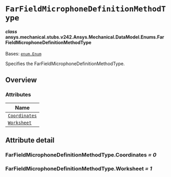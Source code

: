 # `FarFieldMicrophoneDefinitionMethodType`



#### *class* ansys.mechanical.stubs.v242.Ansys.Mechanical.DataModel.Enums.FarFieldMicrophoneDefinitionMethodType

Bases: [`enum.Enum`](https://docs.python.org/3/library/enum.html#enum.Enum)

Specifies the FarFieldMicrophoneDefinitionMethodType.

<!-- !! processed by numpydoc !! -->

<a id="overview"></a>

## Overview

### Attributes

| Name |
| ------------------------------------------------------------------------ |
| [`Coordinates`](#FarFieldMicrophoneDefinitionMethodType.Coordinates) |
| [`Worksheet`](#FarFieldMicrophoneDefinitionMethodType.Worksheet) |

<a id="attribute-detail"></a>

## Attribute detail

<a id="FarFieldMicrophoneDefinitionMethodType.Coordinates"></a>

### FarFieldMicrophoneDefinitionMethodType.Coordinates *= 0*

<a id="FarFieldMicrophoneDefinitionMethodType.Worksheet"></a>

### FarFieldMicrophoneDefinitionMethodType.Worksheet *= 1*


